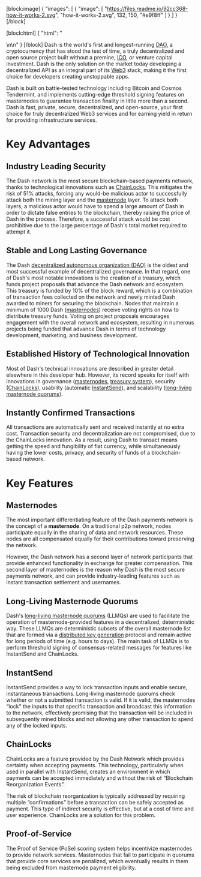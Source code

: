 [block:image]
{
  "images": [
    {
      "image": [
        "https://files.readme.io/92cc368-how-it-works-2.svg",
        "how-it-works-2.svg",
        132,
        150,
        "#e9f8ff"
      ]
    }
  ]
}
[/block]

[block:html]
{
  "html": "<div></div>\n\n<style>\n .markdown-body img {\n float: right;\n margin-left: 30px;\n /*width: 25%;*/\n max-width: 25%; /*400px;*/\n height: auto;  \n}\n</style>"
}
[/block]
Dash is the world's first and longest-running [DAO](https://www.investopedia.com/tech/what-dao/), a cryptocurrency that has stood the test of time, a truly decentralized and open source project built without a premine, [ICO](https://www.investopedia.com/terms/i/initial-coin-offering-ico.asp), or venture capital investment. Dash is the only solution on the market today developing a decentralized API as an integral part of its [Web3](https://en.wikipedia.org/wiki/Web3) stack, making it the first choice for developers creating unstoppable apps. 

Dash is built on battle-tested technology including Bitcoin and Cosmos Tendermint, and implements cutting-edge threshold signing features on masternodes to guarantee transaction finality in little more than a second. Dash is fast, private, secure, decentralized, and open-source, your first choice for truly decentralized Web3 services and for earning yield in return for providing infrastructure services.

# Key Advantages

## Industry Leading Security

The Dash network is the most secure blockchain-based payments network, thanks to technological innovations such as [ChainLocks](#chainlocks). This mitigates the risk of 51% attacks, forcing any would-be malicious actor to successfully attack both the mining layer and the [masternode](#masternodes) layer. To attack both layers, a malicious actor would have to spend a large amount of Dash in order to dictate false entries to the blockchain, thereby raising the price of Dash in the process. Therefore, a successful attack would be cost prohibitive due to the large percentage of Dash's total market required to attempt it.

## Stable and Long Lasting Governance

The Dash [decentralized autonomous organization (DAO)](reference-glossary#decentralized-autonomous-organization-dao) is the oldest and most successful example of decentralized governance. In that regard, one of Dash's most notable innovations is the creation of a treasury, which funds project proposals that advance the Dash network and ecosystem. This treasury is funded by 10% of the block reward, which is a combination of transaction fees collected on the network and newly minted Dash awarded to miners for securing the blockchain. Nodes that maintain a minimum of 1000 Dash ([masternodes](#masternodes)) receive voting rights on how to distribute treasury funds. Voting on project proposals encourages engagement with the overall network and ecosystem, resulting in numerous projects being funded that advance Dash in terms of technology development, marketing, and business development.

## Established History of Technological Innovation

Most of Dash's technical innovations are described in greater detail elsewhere in this developer hub. However, its record speaks for itself with innovations in governance ([masternodes](https://docs.dash.org/en/stable/introduction/features.html#masternodes), [treasury system](https://docs.dash.org/en/stable/introduction/features.html#decentralized-governance)), security ([ChainLocks](https://docs.dash.org/en/stable/introduction/features.html#chainlocks)), usability (automatic [InstantSend](https://docs.dash.org/en/stable/introduction/features.html#instantsend)), and scalability ([long-living masternode quorums](reference-glossary#long-living-masternode-quorum-llmq)).

## Instantly Confirmed Transactions

All transactions are automatically sent and received instantly at no extra cost. Transaction security and decentralization are not compromised, due to the ChainLocks innovation. As a result, using Dash to transact means getting the speed and fungibility of fiat currency, while simultaneously having the lower costs, privacy, and security of funds of a blockchain-based network.

# Key Features
## Masternodes

The most important differentiating feature of the Dash payments network is the concept of a **masternode**. On a traditional p2p network, nodes participate equally in the sharing of data and network resources. These nodes are all compensated equally for their contributions toward preserving the network. 

However, the Dash network has a second layer of network participants that provide enhanced functionality in exchange for greater compensation. This second layer of masternodes is the reason why Dash is the most secure payments network, and can provide industry-leading features such as instant transaction settlement and usernames.

## Long-Living Masternode Quorums

Dash's [long-living masternode quorums](https://dashcore.readme.io/docs/core-guide-dash-features-masternode-quorums) (LLMQs) are used to facilitate the operation of masternode-provided features in a decentralized, deterministic way. These LLMQs are deterministic subsets of the overall masternode list that are formed via a [distributed key generation](reference-glossary#distributed-key-generation-dkg) protocol and remain active for long periods of time (e.g. hours to days). The main task of LLMQs is to perform threshold signing of consensus-related messages for features like InstantSend and ChainLocks.

## InstantSend

InstantSend provides a way to lock transaction inputs and enable secure, instantaneous transactions. Long-living masternode quorums check whether or not a submitted transaction is valid. If it is valid, the masternodes “lock” the inputs to that specific transaction and broadcast this information to the network, effectively promising that the transaction will be included in subsequently mined blocks and not allowing any other transaction to spend any of the locked inputs.

## ChainLocks

ChainLocks are a feature provided by the Dash Network which provides certainty when accepting payments. This technology, particularly when used in parallel with InstantSend, creates an environment in which payments can be accepted immediately and without the risk of “Blockchain Reorganization Events”.

The risk of blockchain reorganization is typically addressed by requiring multiple “confirmations” before a transaction can be safely accepted as payment. This type of indirect security is effective, but at a cost of time and user experience. ChainLocks are a solution for this problem.

## Proof-of-Service

The Proof of Service (PoSe) scoring system helps incentivize masternodes to provide network services. Masternodes that fail to participate in quorums that provide core services are penalized, which eventually results in them being excluded from masternode payment eligibility.